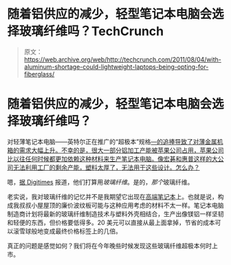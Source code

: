 # 随着铝供应的减少，轻型笔记本电脑会选择玻璃纤维吗？TechCrunch

> 原文：<https://web.archive.org/web/http://techcrunch.com/2011/08/04/with-aluminum-shortage-could-lightweight-laptops-being-opting-for-fiberglass/>

# 随着铝供应的减少，轻型笔记本电脑会选择玻璃纤维吗？

对轻薄笔记本电脑——英特尔正在推广的“超极本”规格[—的追捧导致了对薄金属机箱的需求大幅上升。不幸的是，很大一部分铝加工产能被苹果公司占用，苹果公司比以往任何时候都更加依赖这种材料来生产笔记本电脑。像宏碁和惠普这样的大公司无法利用工厂的剩余产能，塑料太厚了，无法用于这些设计。怎么办？](https://web.archive.org/web/20230203040751/https://techcrunch.com/2011/05/31/intel-pitches-new-category-of-thin-and-light-laptops-ultrabooks/)

嗯，[据 Digitimes](https://web.archive.org/web/20230203040751/http://www.digitimes.com/news/a20110803PD222.html) 报道，他们打算用*玻璃纤维*。是的，*那个*玻璃纤维。

老实说，我对玻璃纤维的记忆并不是我期望它出现在[高端笔记本](https://web.archive.org/web/20230203040751/https://techcrunch.com/2011/07/27/macbook-air-killers-first-batch-of-pc-ultrabooks-to-carry-an-ultra-pricetag/)上。也就是说，构成我叔叔小屋屋顶的廉价波纹板可能与这种应用考虑的材料不太一样。笔记本电脑制造商计划将最新的玻璃纤维制造技术与塑料外壳相结合，生产出像镁铝一样坚韧和轻便的东西，但价格要低得多。20 美元可以直接从最上面拿掉，节省的成本可以滚雪球般地变成最终价格标签上的几倍。

真正的问题是感觉如何？我们将在今年晚些时候发现这些玻璃纤维超极本何时上市。